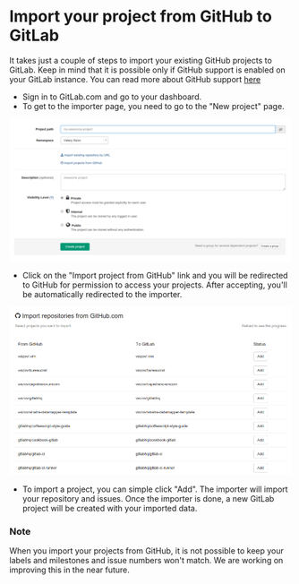 # Import your project from GitHub to GitLab

It takes just a couple of steps to import your existing GitHub projects to GitLab. Keep in mind that it is possible only if
GitHub support is enabled on your GitLab instance. You can read more about GitHub support [here](http://doc.gitlab.com/ce/integration/github.html)

* Sign in to GitLab.com and go to your dashboard.
* To get to the importer page, you need to go to the "New project" page.

![New project page](github_importer/new_project_page.png)

* Click on the "Import project from GitHub" link and you will be redirected to GitHub for permission to access your projects. After accepting, you'll be automatically redirected to the importer.

![Importer page](github_importer/importer.png)

* To import a project, you can simple click "Add". The importer will import your repository and issues. Once the importer is done, a new GitLab project will be created with your imported data.

### Note
When you import your projects from GitHub, it is not possible to keep your labels and milestones and issue numbers won't match. We are working on improving this in the near future.